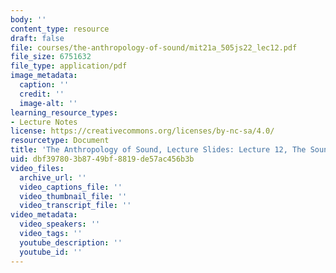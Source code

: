 ```yaml
---
body: ''
content_type: resource
draft: false
file: courses/the-anthropology-of-sound/mit21a_505js22_lec12.pdf
file_size: 6751632
file_type: application/pdf
image_metadata:
  caption: ''
  credit: ''
  image-alt: ''
learning_resource_types:
- Lecture Notes
license: https://creativecommons.org/licenses/by-nc-sa/4.0/
resourcetype: Document
title: 'The Anthropology of Sound, Lecture Slides: Lecture 12, The Sounds of Silence'
uid: dbf39780-3b87-49bf-8819-de57ac456b3b
video_files:
  archive_url: ''
  video_captions_file: ''
  video_thumbnail_file: ''
  video_transcript_file: ''
video_metadata:
  video_speakers: ''
  video_tags: ''
  youtube_description: ''
  youtube_id: ''
---
```

